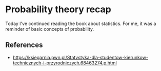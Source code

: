 # Probability theory recap

Today I've continued reading the book about statistics. For me, it was a reminder of basic concepts of probability.

## References

- https://ksiegarnia.pwn.pl/Statystyka-dla-studentow-kierunkow-technicznych-i-przyrodniczych,68463274,p.html